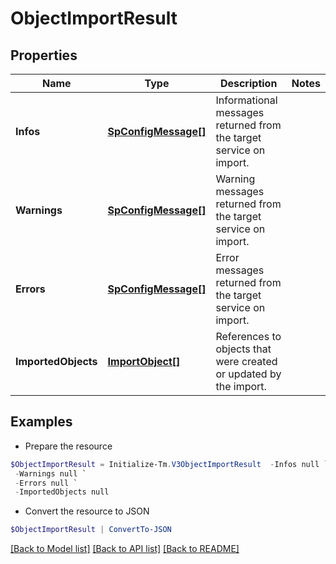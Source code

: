 # ObjectImportResult
## Properties

Name | Type | Description | Notes
------------ | ------------- | ------------- | -------------
**Infos** | [**SpConfigMessage[]**](SpConfigMessage.md) | Informational messages returned from the target service on import. | 
**Warnings** | [**SpConfigMessage[]**](SpConfigMessage.md) | Warning messages returned from the target service on import. | 
**Errors** | [**SpConfigMessage[]**](SpConfigMessage.md) | Error messages returned from the target service on import. | 
**ImportedObjects** | [**ImportObject[]**](ImportObject.md) | References to objects that were created or updated by the import. | 

## Examples

- Prepare the resource
```powershell
$ObjectImportResult = Initialize-Tm.V3ObjectImportResult  -Infos null `
 -Warnings null `
 -Errors null `
 -ImportedObjects null
```

- Convert the resource to JSON
```powershell
$ObjectImportResult | ConvertTo-JSON
```

[[Back to Model list]](../README.md#documentation-for-models) [[Back to API list]](../README.md#documentation-for-api-endpoints) [[Back to README]](../README.md)

